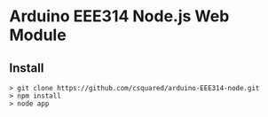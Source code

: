 # Arduino EEE314 Node.js Web Module

## Install

    > git clone https://github.com/csquared/arduino-EEE314-node.git
    > npm install
    > node app
